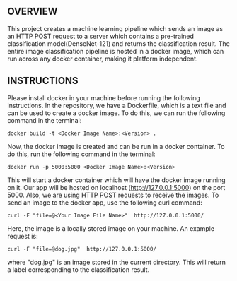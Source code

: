 <h2>OVERVIEW</h2>

This project creates a machine learning pipeline which sends an image as an HTTP POST request to a server which contains a pre-trained classification model(DenseNet-121) and returns the classification result. The entire image classification pipeline is hosted in a docker image, which can run across any docker container, making it platform independent.

<h2>INSTRUCTIONS</h2>

Please install docker in your machine before running the following instructions. In the repository, we have a Dockerfile, which is a text file and can be used to create a docker image. To do this, we can run the following command in the terminal:
```
docker build -t <Docker Image Name>:<Version> .
```
Now, the docker image is created and can be run in a docker container. To do this, run the following command in the terminal:
```
docker run -p 5000:5000 <Docker Image Name>:<Version>
```
This will start a docker container which will have the docker image running on it. Our app will be hosted on localhost (http://127.0.0.1:5000) on the port 5000. Also, we are using HTTP POST requests to receive the images. To send an image to the docker app, use the following curl command:
```
curl -F "file=@<Your Image File Name>"  http://127.0.0.1:5000/
```
Here, the image is a locally stored image on your machine. An example request is:
```
curl -F "file=@dog.jpg"  http://127.0.0.1:5000/
```
where "dog.jpg" is an image stored in the current directory. This will return a label corresponding to the classification result.
